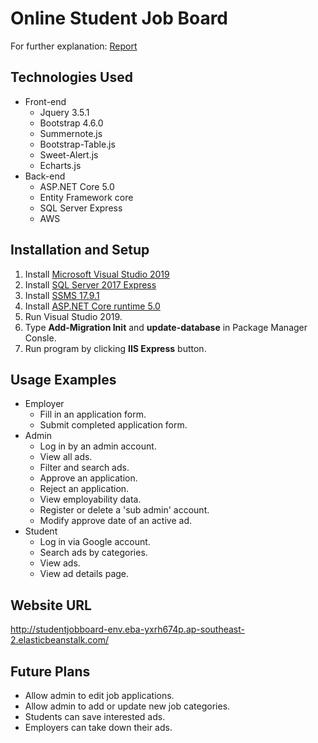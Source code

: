 # Online Student Job Board
For further explanation: [Report](https://drive.google.com/file/d/1k9BRbuJqZ3sjwCkTFCTf7TbC10b0Ra5m/view?usp=sharing)
## Technologies Used
- Front-end
  - Jquery 3.5.1
  - Bootstrap 4.6.0
  - Summernote.js
  - Bootstrap-Table.js
  - Sweet-Alert.js
  - Echarts.js
- Back-end
  - ASP.NET Core 5.0
  - Entity Framework core
  - SQL Server Express
  - AWS
## Installation and Setup
1. Install [Microsoft Visual Studio 2019](https://visualstudio.microsoft.com/downloads/)
2. Install [SQL Server 2017 Express](https://www.microsoft.com/en-us/download/details.aspx?id=55994)
3. Install [SSMS 17.9.1](https://docs.microsoft.com/en-us/sql/ssms/release-notes-ssms?view=sql-server-ver15#1791)
4. Install [ASP.NET Core runtime 5.0](https://dotnet.microsoft.com/download/dotnet/5.0)
5. Run Visual Studio 2019.
6. Type **Add-Migration Init** and **update-database** in Package Manager Consle.
7. Run program by clicking **IIS Express** button.
## Usage Examples
- Employer
  - Fill in an application form.
  - Submit completed application form.
- Admin
  - Log in by an admin account.
  - View all ads.
  - Filter and search ads.
  - Approve an application.
  - Reject an application.
  - View employability data.
  - Register or delete a 'sub admin' account.
  - Modify approve date of an active ad.
- Student
  - Log in via Google account.
  - Search ads by categories.
  - View ads.
  - View ad details page.
## Website URL
http://studentjobboard-env.eba-yxrh674p.ap-southeast-2.elasticbeanstalk.com/
## Future Plans
- Allow admin to edit job applications.
- Allow admin to add or update new job categories.
- Students can save interested ads.
- Employers can take down their ads.
